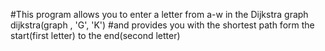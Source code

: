 #This program allows you to enter a letter from a-w in the Dijkstra graph
dijkstra(graph , 'G', 'K')
#and provides you with the shortest path form the start(first letter) to the end(second letter)
